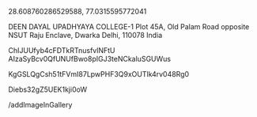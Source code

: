 28.608760286529588, 77.0315595772041

DEEN DAYAL UPADHYAYA COLLEGE-1
Plot 45A, Old Palam Road
opposite NSUT
Raju Enclave, Dwarka
Delhi, 110078
India

ChIJUUfyb4cFDTkRTnusfvlNFtU
AIzaSyBcv0QfUNUfBwo8pIGJ3teNCkaluSGUWus



KgGSLQgCsh51tFVmI87LpwPHF3Q9xOUTlk4rv048Rg0

Diebs32gZ5UEK1kji0oW



/addImageInGallery